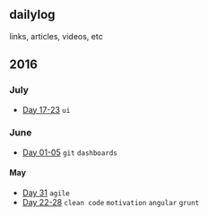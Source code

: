 dailylog
-----------
links, articles, videos, etc


2016
--------------

### July
- [Day 17-23](https://github.com/suuuzi/dailylog/blob/master/jul/17-23.md) `ui`

### June
- [Day 01-05](https://github.com/suuuzi/dailylog/blob/master/jun/01-05.md) `git` `dashboards`

#### May
- [Day 31](https://github.com/suuuzi/dailylog/blob/master/may/31.md) `agile`
- [Day 22-28](https://github.com/suuuzi/dailylog/blob/master/may/22-28.md) `clean code` `motivation` `angular` `grunt`
